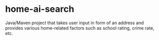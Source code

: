 # home-ai-search
Java/Maven project that takes user input in form of an address and provides various home-related factors such as school rating, crime rate, etc.
